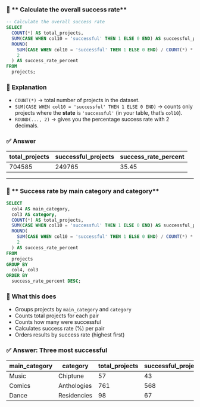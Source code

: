 ### 🧿 ** Calculate the overall success rate**

```sql
-- Calculate the overall success rate
SELECT
  COUNT(*) AS total_projects,
  SUM(CASE WHEN col10 = 'successful' THEN 1 ELSE 0 END) AS successful_projects,
  ROUND(
    SUM(CASE WHEN col10 = 'successful' THEN 1 ELSE 0 END) / COUNT(*) * 100, 
    2
  ) AS success_rate_percent
FROM
  projects;
```


### 📌 **Explanation**

* `COUNT(*)` → total number of projects in the dataset.
* `SUM(CASE WHEN col10 = 'successful' THEN 1 ELSE 0 END)` → counts only projects where the **state** is `'successful'` (in your table, that’s `col10`).
* `ROUND(..., 2)` → gives you the percentage success rate with 2 decimals.


### ✅ **Answer**

| total\_projects | successful\_projects | success\_rate\_percent |
| --------------- | -------------------- | ---------------------- |
| 704585          | 249765                | 35.45                  |



---

### 🧿 ** Success rate by main category and category**

```sql
SELECT
  col4 AS main_category,
  col3 AS category,
  COUNT(*) AS total_projects,
  SUM(CASE WHEN col10 = 'successful' THEN 1 ELSE 0 END) AS successful_projects,
  ROUND(
    SUM(CASE WHEN col10 = 'successful' THEN 1 ELSE 0 END) / COUNT(*) * 100, 
    2
  ) AS success_rate_percent
FROM
  projects
GROUP BY
  col4, col3
ORDER BY
  success_rate_percent DESC;
```


### 📌 **What this does**

* Groups projects by `main_category` and `category`
* Counts total projects for each pair
* Counts how many were successful
* Calculates success rate (%) per pair
* Orders results by success rate (highest first)


### ✅ **Answer: Three most successful**

| main\_category | category       | total\_projects | successful\_projects | success\_rate\_percent |
| -------------- | -------------- | --------------- | -------------------- | ---------------------- |
| Music          | Chiptune | 57            | 43                 | 75.44                  |
| Comics            | Anthologies    | 761            | 568                  | 74.64                  |
| Dance     | Residencies      | 98             | 67                  | 68.37                  |
